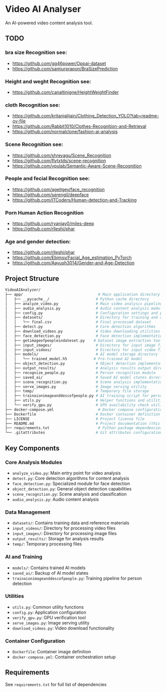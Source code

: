 # Video AI Analyser

An AI-powered video content analysis tool.

## TODO
### bra size Recognition see:
- https://github.com/gg46power/Oppai-dataset
- https://github.com/samiurprapon/BraSizePrediction

### Height and weght Recognition see:
- https://github.com/canaltinigne/HeightWeightFinder

### cloth Recognition see:
- https://github.com/kritanjalijain/Clothing_Detection_YOLO?tab=readme-ov-file
- https://github.com/Rabbit1010/Clothes-Recognition-and-Retrieval
- https://github.com/normalclone/fashion-ai-analysis

### Scene Recognition see:
- https://github.com/shreyagu/Scene_Recognition
- https://github.com/flytxtds/scene-recognition
- https://github.com/vpulab/Semantic-Aware-Scene-Recognition

### People and fecial Recognition see:
- https://github.com/ageitgey/face_recognition
- https://github.com/serengil/deepface
- https://github.com/ITCoders/Human-detection-and-Tracking

### Porn Human Action Recognition
- https://github.com/ryanjay0/miles-deep
- https://github.com/rlleshi/phar

### Age and gender detection:
- https://github.com/rlleshi/phar
- https://github.com/Ebimsv/Facial_Age_estimation_PyTorch
- https://github.com/Aayush3014/Gender-and-Age-Detection


## Project Structure
```bash
VideoAIAnalyzer/
├── app/                                  # Main application directory
│   ├── __pycache__/                     # Python cache directory
│   ├── analyze_video.py                 # Main video analysis pipeline
│   ├── audio_analysis.py                # Audio content analysis module
│   ├── config.py                        # Configuration settings and parameters
│   ├── datasets/                        # Directory for training and reference data
│   │   └── final.csv                    # Final processed dataset
│   ├── detect.py                        # Core detection algorithms
│   ├── download_videos.py               # Video downloading utilities
│   ├── face_detection.py                # Face detection implementation
│   ├── getimageofpeopleindateset.py    # Dataset image extraction tool
│   ├── input_images/                    # Directory for input image files
│   ├── input_videos/                    # Directory for input video files
│   ├── models/                          # AI model storage directory
│   │   └── trained_model.h5            # Pre-trained AI model
│   ├── object_detection.py              # Object detection implementation
│   ├── output_results/                  # Analysis results output directory
│   ├── recognize_people.py              # Person recognition module
│   ├── saved_ai/                        # Saved AI model states directory
│   ├── scene_recognition.py             # Scene analysis implementation
│   ├── serve_images.py                  # Image serving utility
│   ├── temp/                            # Temporary file storage
│   ├── trainaionimageanddescofpeople.py # AI training script for person detection
│   ├── utils.py                         # Helper functions and utilities
│   └── verify_gpu.py                    # GPU availability check utility
├── docker-compose.yml                    # Docker compose configuration
├── Dockerfile                           # Docker container definition
├── LICENSE                              # Project license file
├── README.md                            # Project documentation (this file)
├── requirements.txt                      # Python package dependencies
└── .gitattributes                       # Git attributes configuration
```

## Key Components

### Core Analysis Modules
- `analyze_video.py`: Main entry point for video analysis
- `detect.py`: Core detection algorithms for content analysis
- `face_detection.py`: Specialized module for face detection
- `object_detection.py`: General object detection capabilities
- `scene_recognition.py`: Scene analysis and classification
- `audio_analysis.py`: Audio content analysis

### Data Management
- `datasets/`: Contains training data and reference materials
- `input_videos/`: Directory for processing video files
- `input_images/`: Directory for processing image files
- `output_results/`: Storage for analysis results
- `temp/`: Temporary processing files

### AI and Training
- `models/`: Contains trained AI models
- `saved_ai/`: Backup of AI model states
- `trainaionimageanddescofpeople.py`: Training pipeline for person detection

### Utilities
- `utils.py`: Common utility functions
- `config.py`: Application configuration
- `verify_gpu.py`: GPU verification tool
- `serve_images.py`: Image serving utility
- `download_videos.py`: Video download functionality

### Container Configuration
- `Dockerfile`: Container image definition
- `docker-compose.yml`: Container orchestration setup

## Requirements
See `requirements.txt` for full list of dependencies
